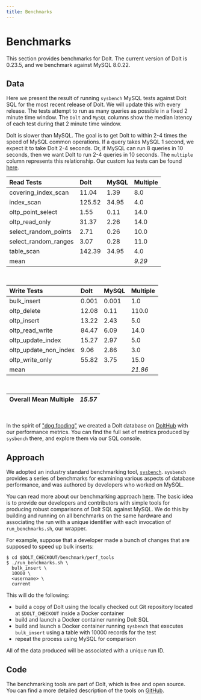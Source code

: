 ```yaml
---
title: Benchmarks
---
```


# Benchmarks

This section provides benchmarks for Dolt. The current version of Dolt is 0.23.5, and we benchmark against MySQL 8.0.22.

## Data

Here we present the result of running `sysbench` MySQL tests against Dolt SQL for the most recent release of Dolt. We will update this with every release. The tests attempt to run as many queries as possible in a fixed 2 minute time window. The `Dolt` and `MySQL` columns show the median latency of each test during that 2 minute time window.

Dolt is slower than MySQL. The goal is to get Dolt to within 2-4 times the speed of MySQL common operations. If a query takes MySQL 1 second, we expect it to take Dolt 2-4 seconds. Or, if MySQL can run 8 queries in 10 seconds, then we want Dolt to run 2-4 queries in 10 seconds. The `multiple` column represents this relationship. Our custom lua tests can be found [here](https://github.com/dolthub/dolt/tree/master/benchmark/perf_tools/sysbench_scripts/lua).


| Read Tests | Dolt | MySQL | Multiple |
| :---  | :--- | :--- | :--- |
| covering\_index\_scan | 11.04 | 1.39 | 8.0 |
| index\_scan | 125.52 | 34.95 | 4.0 |
| oltp\_point\_select | 1.55 | 0.11 | 14.0 |
| oltp\_read\_only | 31.37 | 2.26 | 14.0 |
| select\_random\_points | 2.71 | 0.26 | 10.0 |
| select\_random\_ranges | 3.07 | 0.28 | 11.0 |
| table\_scan | 142.39 | 34.95 | 4.0 |
| mean | | | _9.29_ |

<br/>

| Write Tests | Dolt | MySQL | Multiple |
| :--- | :--- | :--- | :--- |
| bulk\_insert | 0.001 | 0.001 | 1.0 |
| oltp\_delete | 12.08 | 0.11 | 110.0 |
| oltp\_insert | 13.22 | 2.43 | 5.0 |
| oltp\_read\_write | 84.47 | 6.09 | 14.0 |
| oltp\_update\_index | 15.27 | 2.97 | 5.0 |
| oltp\_update\_non\_index | 9.06 | 2.86 | 3.0 |
| oltp\_write\_only | 55.82 | 3.75 | 15.0 |
| mean | | | _21.86_ |

<br/>

| Overall Mean Multiple | _15.57_ |
| ------ | ------ |

<br/>

In the spirit of ["dog fooding"](https://en.wikipedia.org/wiki/Eating_your_own_dog_food) we created a Dolt database on [DoltHub](https://www.dolthub.com/repositories/dolthub/dolt-benchmarks) with our performance metrics. You can find the full set of metrics produced by `sysbench` there, and explore them via our SQL console.

## Approach

We adopted an industry standard benchmarking tool, [`sysbench`](https://github.com/akopytov/sysbench). `sysbench` provides a series of benchmarks for examining various aspects of database performance, and was authored by developers who worked on MySQL.

You can read more about our benchmarking approach [here](https://github.com/dolthub/dolt/tree/master/benchmark/perf_tools). The basic idea is to provide our developers and contributors with simple tools for producing robust comparisons of Dolt SQL against MySQL. We do this by building and running on all benchmarks on the same hardware and associating the run with a unique identifier with each invocation of `run_benchmarks.sh`, our wrapper.

For example, suppose that a developer made a bunch of changes that are supposed to speed up bulk inserts:

```text
$ cd $DOLT_CHECKOUT/benchmark/perf_tools
$ ./run_benchmarks.sh \
  bulk_insert \
  10000 \
  <username> \
  current
```

This will do the following:

* build a copy of Dolt using the locally checked out Git repository located at `$DOLT_CHECKOUT` inside a Docker container
* build and launch a Docker container running Dolt SQL
* build and launch a Docker container running `sysbench` that executes `bulk_insert` using a table with 10000 records for the test
* repeat the process using MySQL for comparison

All of the data produced will be associated with a unique run ID.

## Code

The benchmarking tools are part of Dolt, which is free and open source. You can find a more detailed description of the tools on [GitHub](https://github.com/dolthub/dolt/tree/master/benchmark/perf_tools).

